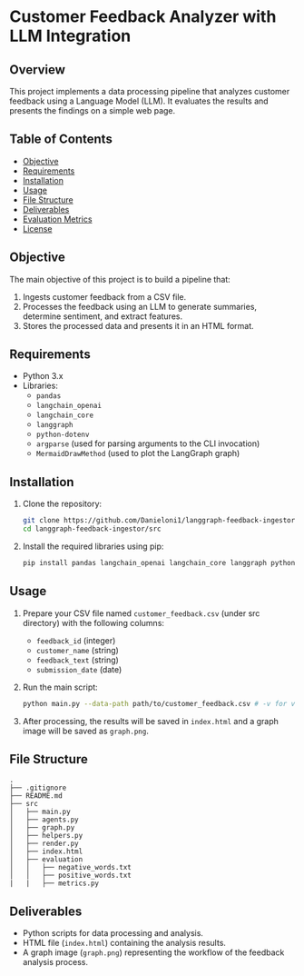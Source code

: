 # Customer Feedback Analyzer with LLM Integration

## Overview
This project implements a data processing pipeline that analyzes customer feedback using a Language Model (LLM). It evaluates the results and presents the findings on a simple web page.

## Table of Contents
- [Objective](#objective)
- [Requirements](#requirements)
- [Installation](#installation)
- [Usage](#usage)
- [File Structure](#file-structure)
- [Deliverables](#deliverables)
- [Evaluation Metrics](#evaluation-metrics)
- [License](#license)

## Objective
The main objective of this project is to build a pipeline that:
1. Ingests customer feedback from a CSV file.
2. Processes the feedback using an LLM to generate summaries, determine sentiment, and extract features.
3. Stores the processed data and presents it in an HTML format.

## Requirements
- Python 3.x
- Libraries:
  - `pandas`
  - `langchain_openai`
  - `langchain_core`
  - `langgraph`
  - `python-dotenv`
  - `argparse` (used for parsing arguments to the CLI invocation)
  - `MermaidDrawMethod` (used to plot the LangGraph graph)

## Installation
1. Clone the repository:
   ```bash
   git clone https://github.com/Danieloni1/langgraph-feedback-ingestor.git
   cd langgraph-feedback-ingestor/src
   ```
2. Install the required libraries using pip:
   ```bash
   pip install pandas langchain_openai langchain_core langgraph python-dotenv
   ```

## Usage
1. Prepare your CSV file named `customer_feedback.csv` (under src directory) with the following columns:
   - `feedback_id` (integer)
   - `customer_name` (string)
   - `feedback_text` (string)
   - `submission_date` (date)

2. Run the main script:
   ```bash
   python main.py --data-path path/to/customer_feedback.csv # -v for verbose logging
   ```

3. After processing, the results will be saved in `index.html` and a graph image will be saved as `graph.png`.

## File Structure
```
.
├── .gitignore
├── README.md
├── src
│   ├── main.py
│   ├── agents.py
│   ├── graph.py
│   ├── helpers.py
│   ├── render.py
│   ├── index.html
│   ├── evaluation
│   │   ├── negative_words.txt
│   │   ├── positive_words.txt
|   |   ├── metrics.py
```

## Deliverables
- Python scripts for data processing and analysis.
- HTML file (`index.html`) containing the analysis results.
- A graph image (`graph.png`) representing the workflow of the feedback analysis process.
